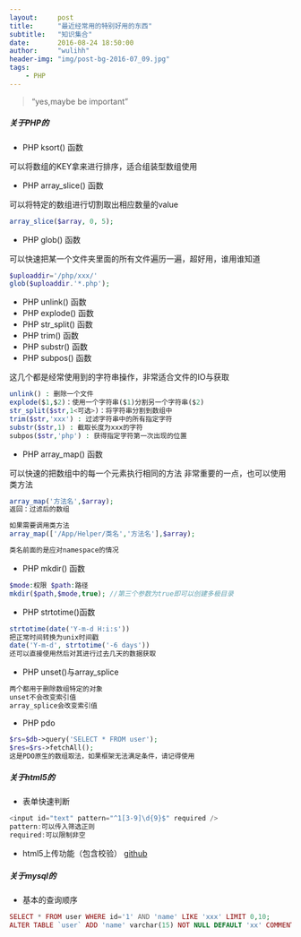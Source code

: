 ```yaml
---
layout:     post
title:      "最近经常用的特别好用的东西"
subtitle:   "知识集合"
date:       2016-08-24 18:50:00
author:     "wulihh"
header-img: "img/post-bg-2016-07_09.jpg"
tags:
    - PHP
---
```

> “yes,maybe be important”

##### 关于PHP的

* PHP ksort() 函数

可以将数组的KEY拿来进行排序，适合组装型数组使用


* PHP array_slice() 函数

可以将特定的数组进行切割取出相应数量的value

``` php
array_slice($array, 0, 5);
```


* PHP glob() 函数

可以快速把某一个文件夹里面的所有文件遍历一遍，超好用，谁用谁知道

``` php
$uploaddir='/php/xxx/'
glob($uploaddir.'*.php');
```

* PHP unlink() 函数
* PHP explode() 函数
* PHP str_split() 函数
* PHP trim() 函数
* PHP substr() 函数
* PHP subpos() 函数

这几个都是经常使用到的字符串操作，非常适合文件的IO与获取

``` php
unlink() : 删除一个文件
explode($1,$2)：使用一个字符串($1)分割另一个字符串($2)
str_split($str,1<可选>)：将字符串分割到数组中
trim($str,'xxx') : 过滤字符串中的所有指定字符
substr($str,1) : 截取长度为xxx的字符
subpos($str,'php') : 获得指定字符第一次出现的位置
```


* PHP array_map() 函数

可以快速的把数组中的每一个元素执行相同的方法
非常重要的一点，也可以使用类方法

``` php
array_map('方法名',$array);
返回：过滤后的数组

如果需要调用类方法
array_map(['/App/Helper/类名','方法名'],$array);

类名前面的是应对namespace的情况
```

* PHP mkdir() 函数

``` php
$mode:权限 $path:路径
mkdir($path,$mode,true); //第三个参数为true即可以创建多极目录
```

* PHP strtotime()函数

``` php
strtotime(date('Y-m-d H:i:s'))
把正常时间转换为unix时间戳
date('Y-m-d', strtotime('-6 days'))
还可以直接使用然后对其进行过去几天的数据获取
```

* PHP unset()与array_splice

``` php
两个都用于删除数组特定的对象
unset不会改变索引值
array_splice会改变索引值
```

* PHP pdo

``` php
$rs=$db->query('SELECT * FROM user');
$res=$rs->fetchAll();
这是PDO原生的数组取法，如果框架无法满足条件，请记得使用
```

##### 关于html5的

* 表单快速判断

``` javascript
<input id="text" pattern="^1[3-9]\d{9}$" required />
pattern:可以传入筛选正则
required:可以限制非空
```

* html5上传功能（包含校验）
[github](https://github.com/aa4933/wuhUpload)

##### 关于mysql的

* 基本的查询顺序

``` php
SELECT * FROM user WHERE id='1' AND 'name' LIKE 'xxx' LIMIT 0,10;
ALTER TABLE `user` ADD 'name' varchar(15) NOT NULL DEFAULT 'xx' COMMENT '这个是名字'
```